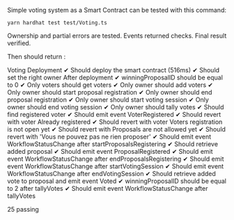 Simple voting system as a Smart Contract can be tested with this command:

```shell
yarn hardhat test test/Voting.ts
```

Ownership and partial errors are tested.
Events returned checks.
Final result verified.

Then should return :

  Voting
    Deployment
      ✔ Should deploy the smart contract (516ms)
      ✔ Should set the right owner
    After deployment
      ✔ winningProposalID should be equal to 0
      ✔ Only voters should get voters
      ✔ Only owner should add voters
      ✔ Only owner should start proposal registration
      ✔ Only owner should end proposal registration
      ✔ Only owner should start voting session
      ✔ Only owner should end voting session
      ✔ Only owner should tally votes
      ✔ Should find registered voter
      ✔ Should emit event VoterRegistered
      ✔ Should revert with voter Already registered
      ✔ Should revert with voter Voters registration is not open yet
      ✔ Should revert with Proposals are not allowed yet
      ✔ Should revert with 'Vous ne pouvez pas ne rien proposer'
      ✔ Should emit event WorkflowStatusChange after startProposalsRegistering
      ✔ Should retrieve added proposal
      ✔ Should emit event ProposalRegistered
      ✔ Should emit event WorkflowStatusChange after endProposalsRegistering
      ✔ Should emit event WorkflowStatusChange after startVotingSession
      ✔ Should emit event WorkflowStatusChange after endVotingSession
      ✔ Should retrieve added vote to proposal and emit event Voted
      ✔ winningProposalID should be equal to 2 after tallyVotes
      ✔ Should emit event WorkflowStatusChange after tallyVotes


  25 passing
